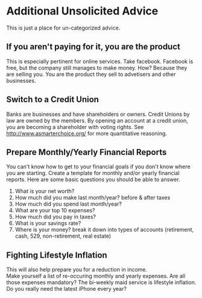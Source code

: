 # Additional Unsolicited Advice
This is just a place for un-categorized advice. 

## If you aren't paying for it, you are the product
This is especially pertinent for online services. Take facebook. Facebook is free, but the company still manages to make money. How? Because they are selling you. You are the product they sell to advetisers and other businesses.  

## Switch to a Credit Union
Banks are businesses and have shareholders or owners. Credit Unions by law are owned by the members. By opening an account at a credit union, you are becoming a shareholder with voting rights. See <http://www.asmarterchoice.org/> for more quantitative reasoning.  

## Prepare Monthly/Yearly Financial Reports
You can't know how to get to your financial goals if you don't know where you are starting. 
Create a template for monthly and/or yearly financial reports. Here are some basic questions you should be able to answer.  
1. What is your net worth?  
2. How much did you make last month/year? before & after taxes  
3. How much did you spend last month/year?  
4. What are your top 10 expenses?  
5. How much did you pay in taxes?  
6. What is your savings rate?  
7. Where is your money? break it down into types of accounts (retirement, cash, 529, non-retirement, real estate)  

## Fighting Lifestyle Inflation
This will also help prepare you for a reduction in income.  
Make yourself a list of re-occuring monthly and yearly expenses. Are all those expenses mandatory? The bi-weekly maid service is lifestyle inflation. Do you really need the latest iPhone every year?

